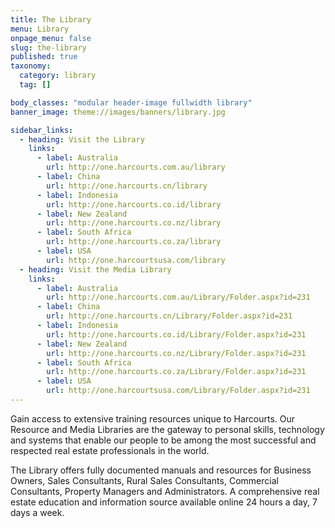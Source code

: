 ```yaml
---
title: The Library
menu: Library
onpage_menu: false
slug: the-library
published: true
taxonomy:
  category: library
  tag: []

body_classes: "modular header-image fullwidth library"
banner_image: theme://images/banners/library.jpg

sidebar_links:
  - heading: Visit the Library
    links:
      - label: Australia
        url: http://one.harcourts.com.au/library
      - label: China
        url: http://one.harcourts.cn/library
      - label: Indonesia
        url: http://one.harcourts.co.id/library
      - label: New Zealand
        url: http://one.harcourts.co.nz/library
      - label: South Africa
        url: http://one.harcourts.co.za/library
      - label: USA
        url: http://one.harcourtsusa.com/library
  - heading: Visit the Media Library
    links:
      - label: Australia
        url: http://one.harcourts.com.au/Library/Folder.aspx?id=231
      - label: China
        url: http://one.harcourts.cn/Library/Folder.aspx?id=231
      - label: Indonesia
        url: http://one.harcourts.co.id/Library/Folder.aspx?id=231
      - label: New Zealand
        url: http://one.harcourts.co.nz/Library/Folder.aspx?id=231
      - label: South Africa
        url: http://one.harcourts.co.za/Library/Folder.aspx?id=231
      - label: USA
        url: http://one.harcourtsusa.com/Library/Folder.aspx?id=231
---
```


Gain access to extensive training resources unique to Harcourts. Our Resource and Media Libraries are the gateway to personal skills, technology and systems that enable our people to be among the most successful and respected real estate professionals in the world.

The Library offers fully documented manuals and resources for Business Owners, Sales Consultants, Rural Sales Consultants, Commercial Consultants, Property Managers and Administrators. A comprehensive real estate education and information source available online 24 hours a day, 7 days a week.
